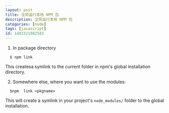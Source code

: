 ```yaml
---
layout: post
title: 全局运行本地 NPM 包
description: 全局运行本地 NPM 包
categories: [node]
tags: [javascript]
id: 1403321082583
---
```


1. In package directory

```
  $ npm link
```

This createsa symlink to the current folder in npm's global installation directory.

2. Somewhere else, where you want to use the modules:

```
  $npm  link <pkgname>
```

This will  create a symlink in your project's `node_modules/` folder to the global installation.
